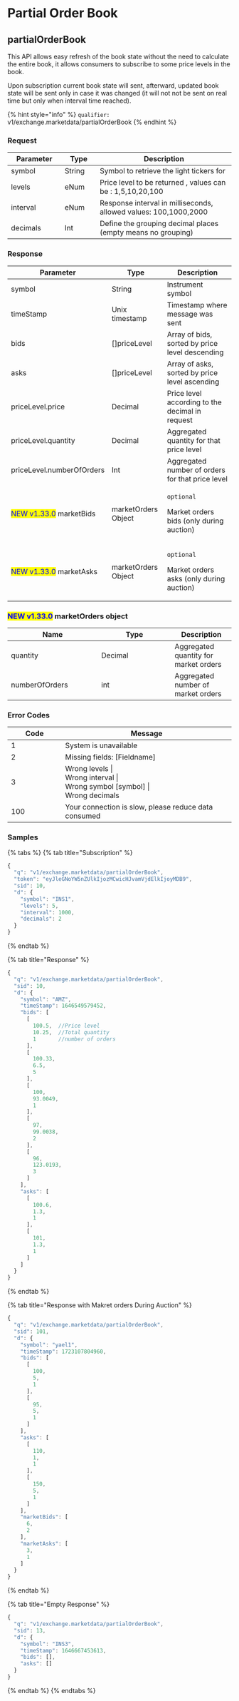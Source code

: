 # Partial Order Book

## partialOrderBook

This API allows easy refresh of the book state without the need to calculate the entire book, it allows consumers to subscribe to some price levels in the book.

Upon subscription current book state will sent,  afterward, updated book state will be sent only in case it was changed (it will not not be sent on real time but only when interval time reached).

{% hint style="info" %}
`qualifier:` v1/exchange.marketdata/partialOrderBook
{% endhint %}

### **Request**

<table><thead><tr><th width="130.6710763680096">Parameter</th><th width="83">Type</th><th width="469.2">Description</th></tr></thead><tbody><tr><td>symbol</td><td>String</td><td>Symbol to retrieve the light tickers for </td></tr><tr><td>levels</td><td>eNum</td><td>Price level to be returned , values can be : 1,5,10,20,100</td></tr><tr><td>interval</td><td>eNum</td><td>Response interval in milliseconds, allowed values: 100,1000,2000</td></tr><tr><td>decimals</td><td>Int</td><td>Define the grouping decimal places (empty means no grouping)</td></tr></tbody></table>

### **Response**

<table><thead><tr><th width="196.8239997035043">Parameter</th><th width="135">Type</th><th width="403.2">Description</th></tr></thead><tbody><tr><td>symbol</td><td>String</td><td>Instrument symbol </td></tr><tr><td>timeStamp</td><td>Unix timestamp</td><td>Timestamp where message was sent </td></tr><tr><td>bids</td><td>[]priceLevel</td><td>Array of bids, sorted by price level descending</td></tr><tr><td>asks</td><td>[]priceLevel</td><td>Array of asks, sorted by price level ascending</td></tr><tr><td>priceLevel.price</td><td>Decimal</td><td>Price level according to the decimal in request</td></tr><tr><td>priceLevel.quantity</td><td>Decimal</td><td>Aggregated quantity for that price level</td></tr><tr><td>priceLevel.numberOfOrders</td><td>Int</td><td>Aggregated number of orders for that price level</td></tr><tr><td><mark style="color:blue;">NEW v1.33.0</mark> marketBids</td><td>marketOrders Object</td><td><p><code>optional</code></p><p>Market orders bids (only during auction)</p></td></tr><tr><td><mark style="color:blue;">NEW v1.33.0</mark> marketAsks</td><td>marketOrders Object</td><td><p><code>optional</code></p><p>Market orders asks (only during auction)</p></td></tr></tbody></table>

### <mark style="color:blue;">NEW v1.33.0</mark> marketOrders **object**

<table><thead><tr><th width="187">Name</th><th width="149">Type</th><th>Description</th></tr></thead><tbody><tr><td>quantity</td><td>Decimal</td><td>Aggregated quantity for market orders</td></tr><tr><td>numberOfOrders</td><td>int</td><td>Aggregated number of market orders</td></tr></tbody></table>

### **Error Codes**

<table><thead><tr><th width="150">Code</th><th width="554.4285714285713">Message</th></tr></thead><tbody><tr><td>1</td><td>System is unavailable</td></tr><tr><td>2</td><td>Missing fields: [Fieldname]</td></tr><tr><td>3</td><td>Wrong levels |<br>Wrong interval |<br>Wrong symbol [symbol] |<br>Wrong decimals</td></tr><tr><td>100</td><td>Your connection is slow, please reduce data consumed</td></tr></tbody></table>



### **Samples**

{% tabs %}
{% tab title="Subscription" %}
```javascript
{
  "q": "v1/exchange.marketdata/partialOrderBook",
  "token": "eyJleGNoYW5nZUlkIjozMCwicHJvamVjdElkIjoyMDB9",
  "sid": 10,
  "d": {
    "symbol": "INS1",
    "levels": 5,
    "interval": 1000,
    "decimals": 2
  }
}
```
{% endtab %}

{% tab title="Response" %}
```javascript
{
  "q": "v1/exchange.marketdata/partialOrderBook",
  "sid": 10,
  "d": {
    "symbol": "AMZ",
    "timeStamp": 1646549579452,
    "bids": [
      [
        100.5,  //Price level
        10.25,  //Total quantity 
        1       //number of orders 
      ],
      [
        100.33,
        6.5,
        5
      ],
      [
        100,
        93.0049,
        1
      ],
      [
        97,
        99.0038,
        2
      ],
      [
        96,
        123.0193,
        3
      ]
    ],
    "asks": [
      [
        100.6,
        1.3,
        1
      ],
      [
        101,
        1.3,
        1
      ]
    ]
  }
}
```
{% endtab %}

{% tab title="Response with Makret orders During Auction" %}
```javascript
{
  "q": "v1/exchange.marketdata/partialOrderBook",
  "sid": 101,
  "d": {
    "symbol": "yael1",
    "timeStamp": 1723107804960,
    "bids": [
      [
        100,
        5,
        1
      ],
      [
        95,
        5,
        1
      ]
    ],
    "asks": [
      [
        110,
        1,
        1
      ],
      [
        150,
        5,
        1
      ]
    ],
    "marketBids": [
      6,
      2
    ],
    "marketAsks": [
      3,
      1
    ]
  }
}
```
{% endtab %}

{% tab title="Empty Response" %}
```javascript
{
  "q": "v1/exchange.marketdata/partialOrderBook",
  "sid": 13,
  "d": {
    "symbol": "INS3",
    "timeStamp": 1646667453613,
    "bids": [],
    "asks": []
  }
}
```
{% endtab %}
{% endtabs %}

